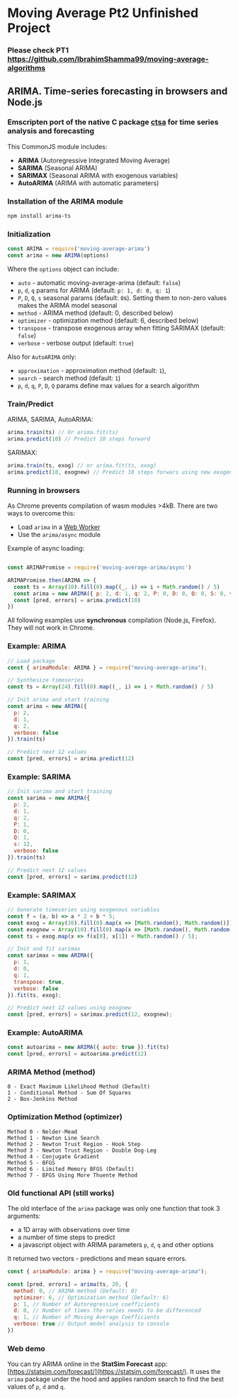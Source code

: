 # Moving Average Pt2 Unfinished Project

### Please check PT1 https://github.com/IbrahimShamma99/moving-average-algorithms
## ARIMA. Time-series forecasting in browsers and Node.js

### Emscripten port of the native C package [ctsa](https://github.com/rafat/ctsa) for time series analysis and forecasting

This CommonJS module includes:
- **ARIMA** (Autoregressive Integrated Moving Average)
- **SARIMA** (Seasonal ARIMA)
- **SARIMAX** (Seasonal ARIMA with exogenous variables)
- **AutoARIMA** (ARIMA with automatic parameters)

### Installation of the ARIMA module
```bash
npm install arima-ts
```

### Initialization
```javascript
const ARIMA = require('moving-average-arima')
const arima = new ARIMA(options)
```

Where the `options` object can include:
- `auto` - automatic moving-average-arima (default: `false`)
- `p`, `d`, `q` params for ARIMA (default: `p: 1, d: 0, q: 1`)
- `P`, `D`, `Q`, `s` seasonal params (default: `0`s). Setting them to non-zero values makes the ARIMA model seasonal
- `method` - ARIMA method (default: 0, described below)
- `optimizer` - optimization method (default: 6, described below)
- `transpose` - transpose exogenous array when fitting SARIMAX (default: `false`)
- `verbose` - verbose output (default: `true`)

Also for `AutoARIMA` only:
- `approximation` - approximation method (default: `1`),
- `search` - search method (default: `1`)
- `p`, `d`, `q`, `P`, `D`, `Q` params define max values for a search algorithm

### Train/Predict
ARIMA, SARIMA, AutoARIMA:
```javascript
arima.train(ts) // Or arima.fit(ts)
arima.predict(10) // Predict 10 steps forward
```

SARIMAX:
```javascript
arima.train(ts, exog) // or arima.fit(ts, exog)
arima.predict(10, exognew) // Predict 10 steps forwars using new exogenous variables
```

### Running in browsers
As Chrome prevents compilation of wasm modules >4kB.
There are two ways to overcome this:
  - Load `arima` in a [Web Worker](https://developer.mozilla.org/en-US/docs/Web/API/Web_Workers_API/Using_web_workers)
  - Use the `arima/async` module

Example of async loading:
```javascript

const ARIMAPromise = require('moving-average-arima/async')

ARIMAPromise.then(ARIMA => {
  const ts = Array(10).fill(0).map((_, i) => i + Math.random() / 5)
  const arima = new ARIMA({ p: 2, d: 1, q: 2, P: 0, D: 0, Q: 0, S: 0, verbose: false }).train(ts)
  const [pred, errors] = arima.predict(10)
})
```
All following examples use **synchronous** compilation (Node.js, Firefox). They will not work in Chrome.


### Example: ARIMA
```javascript
// Load package
const { arimaModule: ARIMA } = require("moving-average-arima");

// Synthesize timeseries
const ts = Array(24).fill(0).map((_, i) => i + Math.random() / 5)

// Init arima and start training
const arima = new ARIMA({
  p: 2,
  d: 1,
  q: 2,
  verbose: false
}).train(ts)

// Predict next 12 values
const [pred, errors] = arima.predict(12)
```

### Example: SARIMA
```javascript
// Init sarima and start training
const sarima = new ARIMA({
  p: 2,
  d: 1,
  q: 2,
  P: 1,
  D: 0,
  Q: 1,
  s: 12,
  verbose: false
}).train(ts)

// Predict next 12 values
const [pred, errors] = sarima.predict(12)
```

### Example: SARIMAX
```javascript
// Generate timeseries using exogenous variables
const f = (a, b) => a * 2 + b * 5;
const exog = Array(30).fill(0).map(x => [Math.random(), Math.random()]);
const exognew = Array(10).fill(0).map(x => [Math.random(), Math.random()]);
const ts = exog.map(x => f(x[0], x[1]) + Math.random() / 5);

// Init and fit sarimax
const sarimax = new ARIMA({
  p: 1,
  d: 0,
  q: 1,
  transpose: true,
  verbose: false
}).fit(ts, exog);

// Predict next 12 values using exognew
const [pred, errors] = sarimax.predict(12, exognew);
```

### Example: AutoARIMA
```javascript
const autoarima = new ARIMA({ auto: true }).fit(ts)
const [pred, errors] = autoarima.predict(12)
```

### ARIMA Method (method)
```
0 - Exact Maximum Likelihood Method (Default)
1 - Conditional Method - Sum Of Squares
2 - Box-Jenkins Method
```

### Optimization Method (optimizer)
```
Method 0 - Nelder-Mead
Method 1 - Newton Line Search
Method 2 - Newton Trust Region - Hook Step
Method 3 - Newton Trust Region - Double Dog-Leg
Method 4 - Conjugate Gradient
Method 5 - BFGS
Method 6 - Limited Memory BFGS (Default)
Method 7 - BFGS Using More Thuente Method
```

### Old functional API (still works)
The old interface of the `arima` package was only one function that took 3 arguments:
- a 1D array with observations over time
- a number of time steps to predict
- a javascript object with ARIMA parameters `p`, `d`, `q` and other options

It returned two vectors - predictions and mean square errors.

```javascript
const { arimaModule: arima } = require("moving-average-arima");

const [pred, errors] = arima(ts, 20, {
  method: 0, // ARIMA method (Default: 0)
  optimizer: 6, // Optimization method (Default: 6)
  p: 1, // Number of Autoregressive coefficients
  d: 0, // Number of times the series needs to be differenced
  q: 1, // Number of Moving Average Coefficients
  verbose: true // Output model analysis to console
})
```

### Web demo
You can try ARIMA online in the **StatSim Forecast** app:  [https://statsim.com/forecast/](https://statsim.com/forecast/).
It uses the `arima` package under the hood and applies random search to find the best values of `p`, `d` and `q`.
